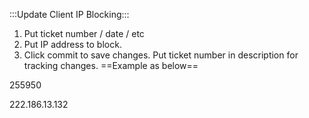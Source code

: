 :::Update Client IP Blocking:::
1. Put ticket number / date / etc
2. Put IP address to block.
3. Click commit to save changes. Put ticket number in description for tracking changes.
   ==Example as below==

255950

222.186.13.132


